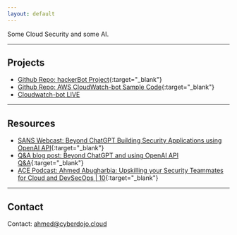 ```yaml
---
layout: default
---
```


Some Cloud Security and some AI.

---

## Projects

- [Github Repo: hackerBot Project](https://github.com/Ahmed-AG/hackerbot){:target="_blank"}
- [Github Repo: AWS CloudWatch-bot Sample Code](https://github.com/Ahmed-AG/Cloudwatch-bot){:target="_blank"}
- [Cloudwatch-bot LIVE](cloudwatchbot-live.html)

---

## Resources

- [SANS Webcast: Beyond ChatGPT Building Security Applications using OpenAI API](https://www.youtube.com/watch?v=Dcj2bLrgemw){:target="_blank"}
- [Q&A blog post: Beyond ChatGPT and using OpenAI API Q&A](https://www.sans.org/profiles/ahmed-abugharbia/){:target="_blank"}
- [ACE Podcast: Ahmed Abugharbia: Upskilling your Security Teammates for Cloud and DevSecOps | 10](https://www.sans.org/podcasts/cloud-ace/ahmed-abugharbia-upskilling-your-security-teammates-for-cloud-and-devsecops-10/){:target="_blank"}

---
## Contact
Contact: ahmed@cyberdojo.cloud